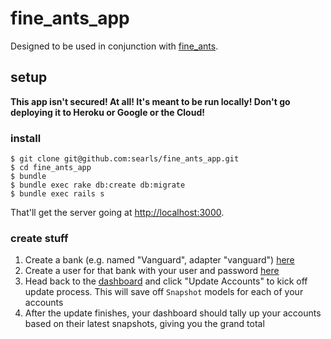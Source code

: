 # fine_ants_app

Designed to be used in conjunction with
[fine_ants](https://github.com/searls/fine_ants).

## setup

**This app isn't secured! At all! It's meant to be run locally! Don't go
deploying it to Heroku or Google or the Cloud!**

### install

```
$ git clone git@github.com:searls/fine_ants_app.git
$ cd fine_ants_app
$ bundle
$ bundle exec rake db:create db:migrate
$ bundle exec rails s
```

That'll get the server going at [http://localhost:3000](http://localhost:3000).

### create stuff

1. Create a bank (e.g. named "Vanguard", adapter "vanguard")
[here](http://localhost:3000/admin/banks/new)
2. Create a user for that bank with your user and password
[here](http://localhost:3000/admin/users/new)
3. Head back to the [dashboard](http://localhost:3000/) and click
"Update Accounts" to kick off update process. This will save off `Snapshot`
models for each of your accounts
4. After the update finishes, your dashboard should tally up your accounts based
on their latest snapshots, giving you the grand total


